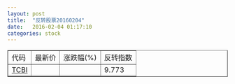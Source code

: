 ```yaml
---
layout: post
title:  "反转股票20160204"
date:   2016-02-04 01:17:10
categories: stock
---
```


<script type="text/javascript">
var stockList = []
stockList.push('gb_tcbi');
</script>

<table border="1">
 <tr>
 <td>代码</td>
  <td>最新价</td>
  <td>涨跌幅(%)</td>
 <td>反转指数</td>
</tr>
  <tr id="tcbi"><td><a href="http://stock.finance.sina.com.cn/usstock/quotes/TCBI.html" target="_blank">TCBI</a></td><td></td><td></td><td>9.773</td></tr>
</table>
